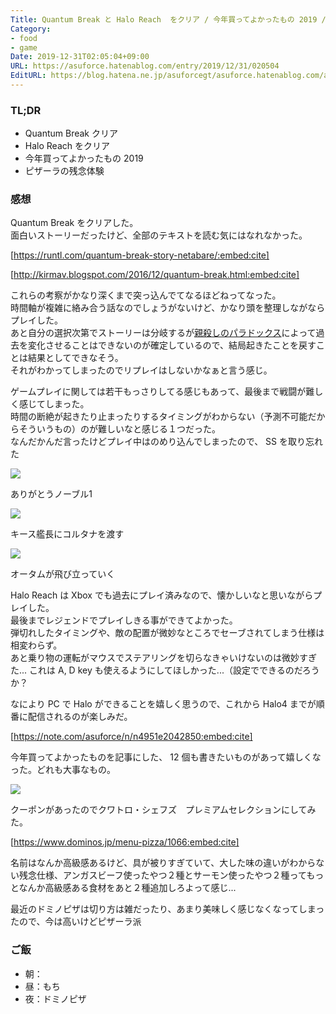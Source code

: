 ```yaml
---
Title: Quantum Break と Halo Reach  をクリア / 今年買ってよかったもの 2019 /ピザーラが微妙
Category:
- food
- game
Date: 2019-12-31T02:05:04+09:00
URL: https://asuforce.hatenablog.com/entry/2019/12/31/020504
EditURL: https://blog.hatena.ne.jp/asuforcegt/asuforce.hatenablog.com/atom/entry/26006613491141921
---
```


### TL;DR

- Quantum Break クリア
- Halo Reach をクリア
- 今年買ってよかったもの 2019
- ピザーラの残念体験

###  感想

Quantum Break をクリアした。  
面白いストーリーだったけど、全部のテキストを読む気にはなれなかった。

[https://runtl.com/quantum-break-story-netabare/:embed:cite]

[http://kirmav.blogspot.com/2016/12/quantum-break.html:embed:cite]

これらの考察がかなり深くまで突っ込んでてなるほどねってなった。  
時間軸が複雑に絡み合う話なのでしょうがないけど、かなり頭を整理しながならプレイした。  
あと自分の選択次第でストーリーは分岐するが[親殺しのパラドックス](https://ja.wikipedia.org/wiki/%E8%A6%AA%E6%AE%BA%E3%81%97%E3%81%AE%E3%83%91%E3%83%A9%E3%83%89%E3%83%83%E3%82%AF%E3%82%B9)によって過去を変化させることはできないのが確定しているので、結局起きたことを戻すことは結果としてできなそう。  
それがわかってしまったのでリプレイはしないかなぁと言う感じ。  

ゲームプレイに関しては若干もっさりしてる感じもあって、最後まで戦闘が難しく感じてしまった。  
時間の断絶が起きたり止まったりするタイミングがわからない（予測不可能だからそういうもの）のが難しいなと感じる１つだった。  
なんだかんだ言ったけどプレイ中はのめり込んでしまったので、 SS を取り忘れた

<span itemtype="http://schema.org/Photograph" itemscope="itemscope"><img class="magnifiable" src="https://lh3.googleusercontent.com/-vZ6XrqolCFI/Xgop1vodzJI/AAAAAAABD8A/3Z3rVx3BQGU2_EQTtQspse3rueWsq0xygCE0YBhgL/s1200/20191230162854_1.jpg" itemprop="image"></span>

ありがとうノーブル1

<span itemtype="http://schema.org/Photograph" itemscope="itemscope"><img class="magnifiable" src="https://lh3.googleusercontent.com/-9AxeQ4YuTt0/Xgop2H8oMaI/AAAAAAABD8A/W4s97v3MXh0QpZ-ozp8e9FpVxDUuk-luwCE0YBhgL/s1200/20191230172519_1.jpg" itemprop="image"></span>

キース艦長にコルタナを渡す

<span itemtype="http://schema.org/Photograph" itemscope="itemscope"><img class="magnifiable" src="https://lh3.googleusercontent.com/-414Bxv8s--I/Xgop2N-c25I/AAAAAAABD8A/wnVBzVOv_2oJLKAVzIEWlqdbDkWDdu_8wCE0YBhgL/s1200/20191230174657_1.jpg" itemprop="image"></span>

オータムが飛び立っていく

Halo Reach は Xbox でも過去にプレイ済みなので、懐かしいなと思いながらプレイした。  
最後までレジェンドでプレイしきる事ができてよかった。  
弾切れしたタイミングや、敵の配置が微妙なところでセーブされてしまう仕様は相変わらず。  
あと乗り物の運転がマウスでステアリングを切らなきゃいけないのは微妙すぎた... これは A, D key も使えるようにしてほしかった...（設定でできるのだろうか？

なにより PC で Halo ができることを嬉しく思うので、これから Halo4 までが順番に配信されるのが楽しみだ。

[https://note.com/asuforce/n/n4951e2042850:embed:cite]

今年買ってよかったものを記事にした、
12 個も書きたいものがあって嬉しくなった。どれも大事なもの。

<span itemtype="http://schema.org/Photograph" itemscope="itemscope"><img class="magnifiable" src="https://lh3.googleusercontent.com/-qSTiDYBFlv4/XgoTg8oQ6pI/AAAAAAABD8A/_Ogobvr8zQwrVnCkCmlAzMj2UXxAYG3WQCE0YBhgL/s1200/IMG_0465.HEIC" itemprop="image"></span>

クーポンがあったのでクワトロ・シェフズ　プレミアムセレクションにしてみた。

[https://www.dominos.jp/menu-pizza/1066:embed:cite]

名前はなんか高級感あるけど、具が被りすぎていて、大した味の違いがわからない残念仕様、アンガスビーフ使ったやつ２種とサーモン使ったやつ２種ってもっとなんか高級感ある食材をあと２種追加しろよって感じ...

最近のドミノピザは切り方は雑だったり、あまり美味しく感じなくなってしまったので、今は高いけどピザーラ派

### ご飯

- 朝：
- 昼：もち
- 夜：ドミノピザ
